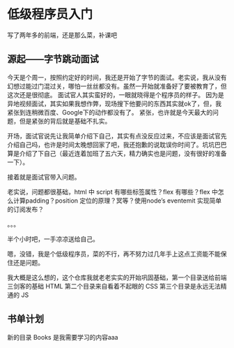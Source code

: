 # 低级程序员入门
写了两年多的前端，还是那么菜，补课吧

## 源起——字节跳动面试
今天是个周一，按照约定好的时间，我还是开始了字节的面试。老实说，我从没有幻想过能过门混过关，哪怕一丝丝都没有。虽然一开始就准备好了要被教育了，但这次还是很彻底。
面试官人其实蛮好的，一眼就晓得是个程序员的样子。
因为是异地视频面试，其实如果我想作弊，现场搜下他要问的东西其实就ok了，但，我紧张到连稍微百度、Google下的动作都没有了。
紧张，也许就是今天最大的问题，但是紧张的背后就是基础不扎实。

开场，面试官说先让我简单介绍下自己，其实有点没反应过来，不应该是面试官先介绍自己吗，也许是时间太晚想回家了吧，我还抱歉的说耽误你时间了。坑坑巴巴算是介绍了下自己（最近连着加班了五六天，精力确实也是问题，没有很好的准备一下）。

接着就是面试官带入问题。

老实说，问题都很基础，html 中 script 有哪些标签属性？flex 有哪些？flex 中怎么计算padding？position 定位的原理？冥等？使用node’s eventemit 实现简单的订阅发布？

。。。

半个小时吧，一手凉凉送给自己。

嗯，没错，我是个低级程序员，菜的不行，再不努力过几年手上这点工资能不能保住还是问题。

我大概是这么想的，这个仓库我就老老实实的开始巩固基础，第一个目录送给前端三剑客的基础 HTML 第二个目录来自看着不起眼的 CSS 第三个目录是永远无法精通的 JS

## 书单计划

新的目录 Books 是我需要学习的内容aaa
